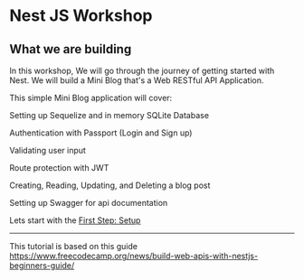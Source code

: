 # Nest JS Workshop

## What we are building

In this workshop, We will go through the journey of getting started with Nest. We will build a Mini Blog that's a Web RESTful API Application.

This simple Mini Blog application will cover:

Setting up Sequelize and in memory SQLite Database

Authentication with Passport (Login and Sign up)

Validating user input

Route protection with JWT

Creating, Reading, Updating, and Deleting a blog post

Setting up Swagger for api documentation

Lets start with the [First Step: Setup](./001%20setup.md)

---

This tutorial is based on this guide https://www.freecodecamp.org/news/build-web-apis-with-nestjs-beginners-guide/
